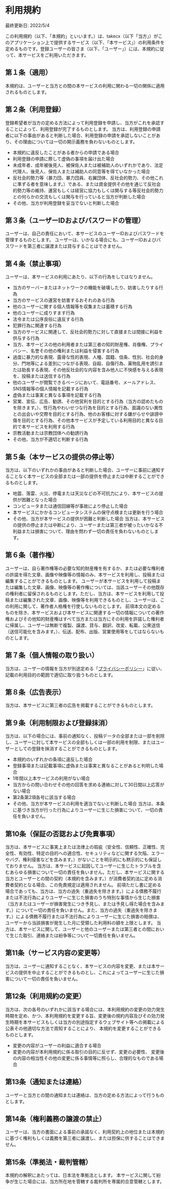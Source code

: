 # **利用規約**

最終更新日: 2022/5/4

この利用規約（以下、「本規約」といいます。）は、takecx（以下「当方」）がこのアプリケーション上で提供するサービス（以下、「本サービス」）の利用条件を定めるものです。登録ユーザーの皆さま（以下、「ユーザー」）には、本規約に従って、本サービスをご利用いただきます。

## **第１条（適用）**

本規約は、ユーザーと当方との間の本サービスの利用に関わる一切の関係に適用されるものとします。

## **第２条（利用登録）**

登録希望者が当方の定める方法によって利用登録を申請し、当方がこれを承認することによって、利用登録が完了するものとします。
当方は、利用登録の申請者に以下の事由があると判断した場合、利用登録の申請を承認しないことがあり、その理由については一切の開示義務を負わないものとします。
- 本規約に違反したことがある者からの申請である場合
- 利用登録の申請に際して虚偽の事項を届け出た場合
- 未成年者、成年被後見人、被保佐人または被補助人のいずれかであり、法定代理人、後見人、保佐人または補助人の同意等を得ていなかった場合
- 反社会的勢力等（暴力団、暴力団員、右翼団体、反社会的勢力、その他これに準ずる者を意味します。）である、または資金提供その他を通じて反社会的勢力等の維持、運営もしくは経営に協力もしくは関与する等反社会的勢力との何らかの交流もしくは関与を行っていると当方が判断した場合
- その他、当方が利用登録を妥当でないと判断した場合

## **第３条（ユーザーIDおよびパスワードの管理）**

ユーザーは、自己の責任において、本サービスのユーザーIDおよびパスワードを管理するものとします。
ユーザーは、いかなる場合にも、ユーザーIDおよびパスワードを第三者に譲渡または貸与することはできません。

## **第４条（禁止事項）**

ユーザーは、本サービスの利用にあたり、以下の行為をしてはなりません。
- 当方のサーバーまたはネットワークの機能を破壊したり、妨害したりする行為
- 当方のサービスの運営を妨害するおそれのある行為
- 他のユーザーに関する個人情報等を収集または蓄積する行為
- 他のユーザーに成りすます行為
- 法令または公序良俗に違反する行為
- 犯罪行為に関連する行為
- 当方のサービスに関連して、反社会的勢力に対して直接または間接に利益を供与する行為
- 当方、本サービスの他の利用者または第三者の知的財産権、肖像権、プライバシー、名誉その他の権利または利益を侵害する行為
- 過度に暴力的な表現、露骨な性的表現、人種、国籍、信条、性別、社会的身分、門地等による差別につながる表現、自殺、自傷行為、薬物乱用を誘引または助長する表現、その他反社会的な内容を含み他人に不快感を与える表現を、投稿または送信する行為
- 他のユーザーが閲覧できるページにおいて、電話番号、メールアドレス、SNS情報等の個人情報を記載する行為
- 虚偽または事実と異なる事項を記載する行為
- 営業、宣伝、広告、勧誘、その他営利を目的とする行為（当方の認めたものを除きます。）、性行為やわいせつな行為を目的とする行為、面識のない異性との出会いや交際を目的とする行為、他のお客様に対する嫌がらせや誹謗中傷を目的とする行為、その他本サービスが予定している利用目的と異なる目的で本サービスを利用する行為
- 宗教活動または宗教団体への勧誘行為
- その他、当方が不適切と判断する行為

## **第５条（本サービスの提供の停止等）**

当方は、以下のいずれかの事由があると判断した場合、ユーザーに事前に通知することなく本サービスの全部または一部の提供を停止または中断することができるものとします。
- 地震、落雷、火災、停電または天災などの不可抗力により、本サービスの提供が困難となった場合
- コンピュータまたは通信回線等が事故により停止した場合
- 本サービスにかかるコンピュータシステムの保守点検または更新を行う場合
- その他、当方が本サービスの提供が困難と判断した場合
当方は、本サービスの提供の停止または中断により、ユーザーまたは第三者が被ったいかなる不利益または損害について、理由を問わず一切の責任を負わないものとします。

## **第６条（著作権）**

ユーザーは、自ら著作権等の必要な知的財産権を有するか、または必要な権利者の許諾を得た文章、画像や映像等の情報のみ、本サービスを利用し、投稿または編集することができるものとします。
ユーザーが本サービスを利用して投稿または編集した文章、画像、映像等の著作権については、当該ユーザーその他既存の権利者に留保されるものとします。ただし、当方は、本サービスを利用して投稿または編集された文章、画像、映像等を利用できるものとし、ユーザーは、この利用に関して、著作者人格権を行使しないものとします。
前項本文の定めるものを除き、本サービスおよび本サービスに関連する一切の情報についての著作権およびその他知的財産権はすべて当方または当方にその利用を許諾した権利者に帰属し、ユーザーは無断で複製、譲渡、貸与、翻訳、改変、転載、公衆送信（送信可能化を含みます。）、伝送、配布、出版、営業使用等をしてはならないものとします。

## **第７条（個人情報の取り扱い）**

当方は、ユーザーの情報を当方が別途定める「[プライバシーポリシー](https://takecx.github.io/Scorer_Docs/PrivacyPolicy.html)」に従い、記載の利用目的の範囲で適切に取り扱うものとします。

## **第８条（広告表示）**

当方は、本サービスに第三者の広告を掲載することができるものとします。

## **第９条（利用制限および登録抹消）**

当方は、以下の場合には、事前の通知なく、投稿データの全部または一部を削除し、ユーザーに対して本サービスの全部もしくは一部の利用を制限、またはユーザーとしての登録を抹消することができるものとします。
- 本規約のいずれかの条項に違反した場合
- 登録事項または記載事項に虚偽または事実と異なることがあると判明した場合
- 1年間以上本サービスの利用がない場合
- 当方からの問い合わせその他の回答を求める連絡に対して30日間以上応答がない場合
- 第2条第2項各号に該当する場合
- その他、当方が本サービスの利用を適当でないと判断した場合
当方は、本条に基づき当方が行った行為によりユーザーに生じた損害について、一切の責任を負いません。

## **第10条（保証の否認および免責事項）**

当方は、本サービスに事実上または法律上の瑕疵（安全性、信頼性、正確性、完全性、有効性、特定の目的への適合性、セキュリティなどに関する欠陥、エラーやバグ、権利侵害などを含みます。）がないことを明示的にも黙示的にも保証しておりません。
当方は、本サービスに起因してユーザーに生じたトラブルを含むあらゆる損害について一切の責任を負いません。ただし、本サービスに関する当方とユーザーとの間の契約（本規約を含みます。）が消費者契約法に定める消費者契約となる場合、この免責規定は適用されません。
前項ただし書に定める場合であっても、当方は、当方の過失（重過失を除きます。）による債務不履行または不法行為によりユーザーに生じた損害のうち特別な事情から生じた損害（当方またはユーザーが損害発生につき予見し、または予見し得た場合を含みます。）について一切の責任を負いません。また、当方の過失（重過失を除きます。）による債務不履行または不法行為によりユーザーに生じた損害の賠償は、ユーザーから当該損害が発生した月に受領した利用料の額を上限とします。
当方は、本サービスに関して、ユーザーと他のユーザーまたは第三者との間において生じた取引、連絡または紛争等について一切責任を負いません。

## **第11条（サービス内容の変更等）**

当方は、ユーザーに通知することなく、本サービスの内容を変更、または本サービスの提供を中止することができるものとし、これによってユーザーに生じた損害について一切の責任を負いません。

## **第12条（利用規約の変更）**

当方は、次の各号のいずれかに該当する場合には、本利用規約の変更の効力発生時期を定め、かつ、本利用規約を変更する旨、変更後の規約内容及びその効力発生時期を本サービスもしくは当方の別途指定するウェブサイト等への掲載による公表その他適切な方法で周知することにより、 本規約を変更することができるものとします。
- 変更の内容がユーザーの利益に適合する場合
- 変更の内容が本利用規約に係る取引の目的に反せず、変更の必要性、 変更後の内容の相当性その他の変更に係る事情等に照らし、合理的なものである場合

## **第13条（通知または連絡）**

ユーザーと当方との間の通知または連絡は、当方の定める方法によって行うものとします。

## **第14条（権利義務の譲渡の禁止）**

ユーザーは、当方の書面による事前の承諾なく、利用契約上の地位または本規約に基づく権利もしくは義務を第三者に譲渡し、または担保に供することはできません。

## **第15条（準拠法・裁判管轄）**

本規約の解釈にあたっては、日本法を準拠法とします。
本サービスに関して紛争が生じた場合には、当方所在地を管轄する裁判所を専属的合意管轄とします。
